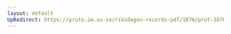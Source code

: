```yaml
---
layout: default
UpRedirect: https://pruto.im.uu.se/riksdagen-records-pdf/1876/prot-1876--ak--003/prot-1876--ak--003_001.pdf
---
```

